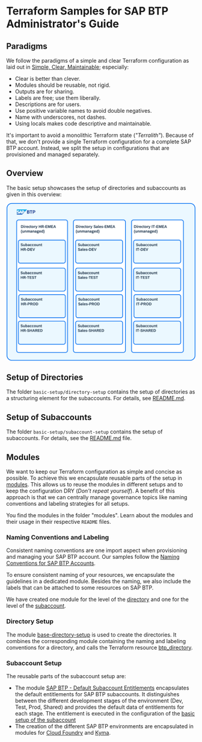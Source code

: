 # Terraform Samples for SAP BTP Administrator's Guide

## Paradigms

We follow the paradigms of a simple and clear Terraform configuration as laid out in [Simple, Clear, Maintainable](https://rosesecurity.dev/2024/11/24/terraform-proverbs.html); especially:

- Clear is better than clever.
- Modules should be reusable, not rigid.
- Outputs are for sharing.
- Labels are free; use them liberally.
- Descriptions are for users.
- Use positive variable names to avoid double negatives.
- Name with underscores, not dashes.
- Using locals makes code descriptive and maintainable.

It's important to avoid a monolithic Terraform state (*"Terralith"*). Because of that, we don't provide a single Terraform configuration for a complete SAP BTP account. Instead, we split the setup in configurations that are provisioned and managed separately.

## Overview

The basic setup showcases the setup of directories and subaccounts as given in this overview:

![Overview Basic Setup](../assets/basic-setup-overview.png)

## Setup of Directories

The folder `basic-setup/directory-setup` contains the setup of directories as a structuring element for the subaccounts. For details, see [README.md](./basic-setup/directory-setup/README.md).

## Setup of Subaccounts

The folder `basic-setup/subaccount-setup` contains the setup of subaccounts. For details, see the [README.md](./basic-setup/subaccount-setup/README.md) file.

## Modules

We want to keep our Terraform configuration as simple and concise as possible. To achieve this we encapsulate reusable parts of the setup in [modules](https://developer.hashicorp.com/terraform/language/modules). This allows us to reuse the modules in different setups and to keep the configuration DRY (*Don't repeat yourself*). A benefit of this approach is that we can centrally manage governance topics like naming conventions and labeling strategies for all setups.

You find the modules in the folder "modules". Learn about the modules and their usage in their respective `README` files.

### Naming Conventions and Labeling

Consistent naming conventions are one import aspect when provisioning and managing your SAP BTP account. Our samples follow the [Naming Conventions for SAP BTP Accounts](https://help.sap.com/docs/btp/btp-admin-guide/naming-conventions-for-sap-btp-accounts).

To ensure consistent naming of your resources, we encapsulate the guidelines in a dedicated module. Besides the naming, we also include the labels that can be attached to some resources on SAP BTP.

We have created one module for the level of the [directory](./modules/sap-btp-naming-conventions-directory/README.md) and one for the level of the [subaccount](./modules/sap-btp-naming-conventions-subaccount/README.md).

### Directory Setup

The module [base-directory-setup](./modules/base-directory-setup/README.md) is used to create the directories. It combines the corresponding module containing the naming and labeling conventions for a directory, and calls the Terraform resource [btp_directory](https://registry.terraform.io/providers/SAP/btp/latest/docs/resources/directory).

### Subaccount Setup

The reusable parts of the subaccount setup are:

- The module [SAP BTP - Default Subaccount Entitlements](./modules/sap-btp-subaccount-default-entitlements/README.md) encapsulates the default entitlements for SAP BTP subaccounts. It distinguishes between the different development stages of the environment (Dev, Test, Prod, Shared) and provides the default data of entitlements for each stage. The entitlement is executed in the configuration of the [basic setup of the subaccount](./basic-setup/directory-setup/README.md)
- The creation of the different SAP BTP environments are encapsulated in modules for [Cloud Foundry](./modules/sap-btp-environment/cloudfoundry/README.md) and [Kyma](./modules/sap-btp-environment/kyma/README.md).
